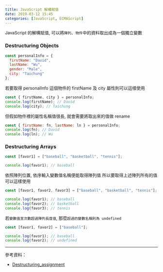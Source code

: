 ```yaml
---
title: JavaScript 解構賦值
date: 2019-03-12 15:45
categories: [JavaScript, ECMAScript]
---
```


JavaScript 的解構賦值, 可以將`陣列`、`物件`中的資料取出成為一個獨立變數

### Destructuring Objects

```javascript
const personalInfo = {
  firstName: "David",
  lastName: "Wu",
  gender: "Male",
  city: "Taichung"
};
```

若要取得 personalInfo 這個物件的 firstName 及 city 屬性則可以這樣使用

```javascript
const { firstName, city } = personalInfo;
console.log(firstName); // David
console.log(city); // Taichung
```

但假如物件裡的屬性名稱值很長, 就會需要將取出來的值做 rename

```javascript
const { firstName: fn, lastName: ln } = personalInfo;
console.log(fn); // David
console.log(ln); // Wu
```

### Destructuring Arrays

```javascript
const [favor1] = ["baseball", "basketball", "tennis"];

console.log(favor1); // baseball
```

依照陣列位置, 依序輸入變數值名稱便能取得陣列值
所以要取得上述陣列所有的值可以這樣使用

```javascript
const [favor1, favor2, favor3] = ["baseball", "basketball", "tennis"];

console.log(favor1); // baseball
console.log(favor2); // basketball
console.log(favor3); // tennis
```

若`變數值宣次數超過陣列長度值`, 那麼`超過的變數名稱則為 undefined`

```javascript
const [favor1, favor2] = ["baseball"];

console.log(favor1); // baseball
console.log(favor2); // undefined
```

---

參考資料：

- [Destructuring_assignment](https://developer.mozilla.org/zh-TW/docs/Web/JavaScript/Reference/Operators/Destructuring_assignment)
